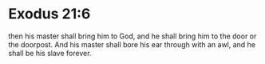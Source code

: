# Exodus 21:6

then his master shall bring him to God, and he shall bring him to the door or the doorpost. And his master shall bore his ear through with an awl, and he shall be his slave forever.
